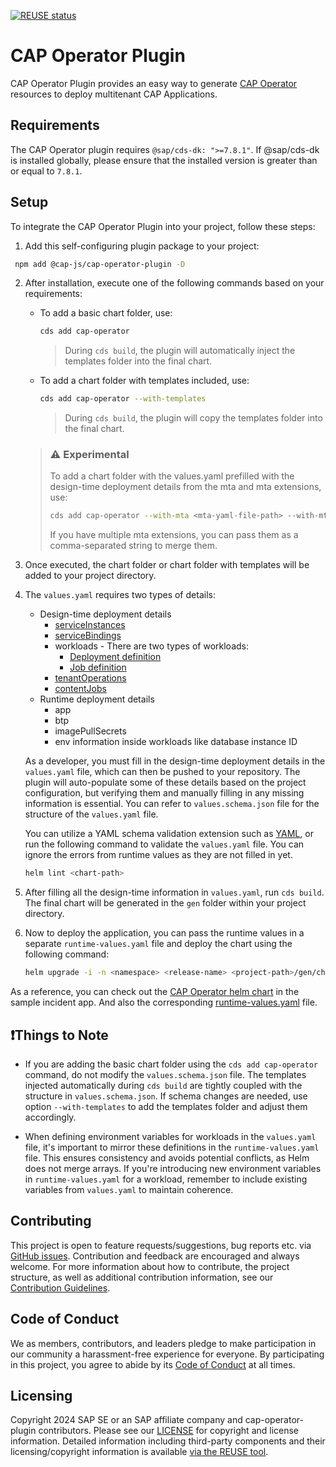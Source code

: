 [![REUSE status](https://api.reuse.software/badge/github.com/cap-js/cap-operator-plugin)](https://api.reuse.software/info/github.com/cap-js/cap-operator-plugin)

# CAP Operator Plugin

CAP Operator Plugin provides an easy way to generate [CAP Operator](https://sap.github.io/cap-operator/) resources to deploy multitenant CAP Applications.

## Requirements

The CAP Operator plugin requires `@sap/cds-dk: ">=7.8.1"`. If @sap/cds-dk is installed globally, please ensure that the installed version is greater than or equal to `7.8.1`.

## Setup

To integrate the CAP Operator Plugin into your project, follow these steps:

1. Add this self-configuring plugin package to your project:

```sh
 npm add @cap-js/cap-operator-plugin -D
```

2. After installation, execute one of the following commands based on your requirements:

    * To add a basic chart folder, use:
        ```sh
        cds add cap-operator
        ```
        > During `cds build`, the plugin will automatically inject the templates folder into the final chart.

    * To add a chart folder with templates included, use:
        ```sh
        cds add cap-operator --with-templates
        ```
        > During `cds build`, the plugin will copy the templates folder into the final chart.

    > ### ⚠️ Experimental
    > To add a chart folder with the values.yaml prefilled with the design-time deployment details from the mta and mta extensions, use:
    >```sh
    > cds add cap-operator --with-mta <mta-yaml-file-path> --with-mta-extensions <mta-ext-yaml-file-path>
    >```
    > If you have multiple mta extensions, you can pass them as a comma-separated string to merge them.

2. Once executed, the chart folder or chart folder with templates will be added to your project directory.

3. The `values.yaml` requires two types of details:

    * Design-time deployment details
        - [serviceInstances](https://github.com/SAP/sap-btp-service-operator?tab=readme-ov-file#service-instance)
        - [serviceBindings](https://github.com/SAP/sap-btp-service-operator?tab=readme-ov-file#service-binding)
        - workloads - There are two types of workloads:
            - [Deployment definition](https://sap.github.io/cap-operator/docs/usage/resources/capapplicationversion/#workloads-with-deploymentdefinition)
            - [Job definition](https://sap.github.io/cap-operator/docs/usage/resources/capapplicationversion/#workloads-with-jobdefinition)
        - [tenantOperations](https://sap.github.io/cap-operator/docs/usage/resources/capapplicationversion/#sequencing-tenant-operations)
        - [contentJobs](https://sap.github.io/cap-operator/docs/usage/resources/capapplicationversion/#sequencing-content-jobs)
    * Runtime deployment details
        - app
        - btp
        - imagePullSecrets
        - env information inside workloads like database instance ID

    As a developer, you must fill in the design-time deployment details in the `values.yaml` file, which can then be pushed to your repository. The plugin will auto-populate some of these details based on the project configuration, but verifying them and manually filling in any missing information is essential. You can refer to `values.schema.json` file for the structure of the `values.yaml` file.

    You can utilize a YAML schema validation extension such as [YAML](https://marketplace.visualstudio.com/items?itemName=redhat.vscode-yaml), or run the following command to validate the `values.yaml` file. You can ignore the errors from runtime values as they are not filled in yet.

    ```sh
    helm lint <chart-path>
    ```

4. After filling all the design-time information in `values.yaml`, run `cds build`. The final chart will be generated in the `gen` folder within your project directory.

5. Now to deploy the application, you can pass the runtime values in a separate `runtime-values.yaml` file and deploy the chart using the following command:

   ```sh
   helm upgrade -i -n <namespace> <release-name> <project-path>/gen/chart -f <runtime-values.yaml-path>
   ```
As a reference, you can check out the [CAP Operator helm chart](https://github.com/cap-js/incidents-app/tree/cap-operator-plugin/chart) in the sample incident app. And also the corresponding [runtime-values.yaml](https://github.com/cap-js/incidents-app/blob/cap-operator-plugin/runtime-values.yaml) file.

## ❗Things to Note

* If you are adding the basic chart folder using the `cds add cap-operator` command, do not modify the `values.schema.json` file. The templates injected automatically during `cds build` are tightly coupled with the structure in `values.schema.json`. If schema changes are needed, use option `--with-templates` to add the templates folder and adjust them accordingly.

* When defining environment variables for workloads in the `values.yaml` file, it's important to mirror these definitions in the `runtime-values.yaml` file. This ensures consistency and avoids potential conflicts, as Helm does not merge arrays. If you're introducing new environment variables in `runtime-values.yaml` for a workload, remember to include existing variables from `values.yaml` to maintain coherence.

## Contributing

This project is open to feature requests/suggestions, bug reports etc. via [GitHub issues](https://github.com/cap-js/cap-operator-plugin/issues). Contribution and feedback are encouraged and always welcome. For more information about how to contribute, the project structure, as well as additional contribution information, see our [Contribution Guidelines](CONTRIBUTING.md).

## Code of Conduct

We as members, contributors, and leaders pledge to make participation in our community a harassment-free experience for everyone. By participating in this project, you agree to abide by its [Code of Conduct](CODE_OF_CONDUCT.md) at all times.

## Licensing

Copyright 2024 SAP SE or an SAP affiliate company and cap-operator-plugin contributors. Please see our [LICENSE](LICENSE) for copyright and license information. Detailed information including third-party components and their licensing/copyright information is available [via the REUSE tool](https://api.reuse.software/info/github.com/cap-js/cap-operator-plugin).
